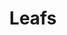 ---
ee_id: '4252'
site: '1'
type: '2'
long_id: 2015-002 Leafs
url: 2015-002-leafs
title: Leafs
year: '2015'
medium: Foam pool noodle, gauge earrings
commission:
dims:
pitch:
ps:
live_url:
related:
youtube:
imgs: leafs-2015-002-full-database-JH.jpg,leafs-2015-002-detail-database-JH.jpg
subheading:
display_year: '2015'
download:
add_credit:
add_credits:
related_code:
layout: things-i-made
---